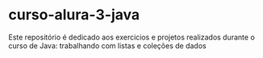# curso-alura-3-java
Este repositório é dedicado aos exercicios e projetos realizados durante o curso de Java: trabalhando com listas e coleções de dados
